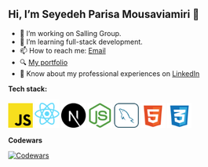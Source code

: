 ## Hi, I’m Seyedeh Parisa Mousaviamiri 👋

- 🔭 I’m working on Salling Group. 
- 🌱 I’m learning full-stack development.  
- 📫 How to reach me: [Email](parisamsv1993@gmail.com)
- 🔍 [My portfolio](https://parisamousavi-portfolio.netlify.app/)
- 📄 Know about my professional experiences on [LinkedIn](linkedin.com/in/spmousavia/)


**Tech stack:**

<img src="https://github.com/jianxinz233/jianxinz233.github.io/blob/main/image/skills/javascript.svg" width="50">  <img src="https://github.com/jianxinz233/jianxinz233.github.io/blob/main/image/skills/react.svg" width="50" >  <img src="https://github.com/jianxinz233/jianxinz233.github.io/blob/main/image/skills/nextjs.svg" width="50" >  <img src="https://github.com/jianxinz233/jianxinz233.github.io/blob/main/image/skills/nodejs.svg" width="50" >  <img src="https://github.com/jianxinz233/jianxinz233.github.io/blob/main/image/skills/mysql.svg" width="50" >  <img src="https://github.com/jianxinz233/jianxinz233.github.io/blob/main/image/skills/html.svg" width="50" >  <img src="https://github.com/jianxinz233/jianxinz233.github.io/blob/main/image/skills/css.svg" width="50" > 

**Codewars**

[![Codewars](https://www.codewars.com/users/SeyedehParisaMousaviamiri/badges/micro)](https://www.codewars.com/users/SeyedehParisaMousaviamiri)


